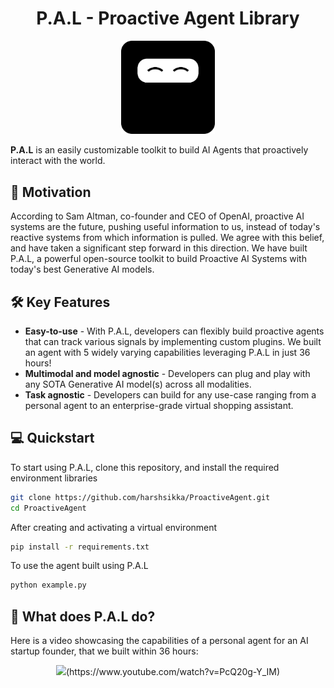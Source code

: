 <h1 align="center">P.A.L - Proactive Agent Library</h1>

<p align="center">
<img src="Group 51.png" width="150">
</p>

**P.A.L** is an easily customizable toolkit to build AI Agents that proactively interact with the world. 

## 🚀 Motivation

According to Sam Altman, co-founder and CEO of OpenAI, proactive AI systems are the future, pushing useful information to us, instead of today's reactive systems from which information is pulled. We agree with this belief, and have taken a significant step forward in this direction. We have built P.A.L, a powerful open-source toolkit to build Proactive AI Systems with today's best Generative AI models.

## 🛠️ Key Features

- **Easy-to-use** - With P.A.L, developers can flexibly build proactive agents that can track various signals by implementing custom plugins. We built an agent with 5 widely varying capabilities leveraging P.A.L in just 36 hours!
- **Multimodal and model agnostic** - Developers can plug and play with any SOTA Generative AI model(s) across all modalities.
- **Task agnostic** - Developers can build for any use-case ranging from a personal agent to an enterprise-grade virtual shopping assistant.

## 💻 Quickstart

To start using P.A.L, clone this repository, and install the required environment libraries

```bash
git clone https://github.com/harshsikka/ProactiveAgent.git
cd ProactiveAgent
```
After creating and activating a virtual environment

```bash
pip install -r requirements.txt
```

To use the agent built using P.A.L

```bash
python example.py
```
## 🤔 What does P.A.L do?

Here is a video showcasing the capabilities of a personal agent for an AI startup founder, that we built within 36 hours:

<p align="center">
<image src="https://img.youtube.com/vi/PcQ20g-Y_IM/0.jpg" width=250>(https://www.youtube.com/watch?v=PcQ20g-Y_IM)
</p>